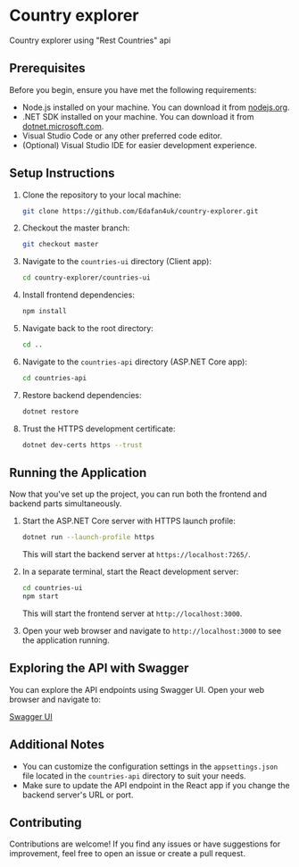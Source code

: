 # Country explorer
Country explorer using "Rest Countries" api

## Prerequisites

Before you begin, ensure you have met the following requirements:

- Node.js installed on your machine. You can download it from [nodejs.org](https://nodejs.org/).
- .NET SDK installed on your machine. You can download it from [dotnet.microsoft.com](https://dotnet.microsoft.com/download).
- Visual Studio Code or any other preferred code editor.
- (Optional) Visual Studio IDE for easier development experience.

## Setup Instructions

1. Clone the repository to your local machine:

    ```bash
    git clone https://github.com/Edafan4uk/country-explorer.git
    ```

2. Checkout the master branch:

    ```bash
    git checkout master
    ```

3. Navigate to the `countries-ui` directory (Client app):

    ```bash
    cd country-explorer/countries-ui
    ```

4. Install frontend dependencies:

    ```bash
    npm install
    ```

5. Navigate back to the root directory:

    ```bash
    cd ..
    ```

6. Navigate to the `countries-api` directory (ASP.NET Core app):

    ```bash
    cd countries-api
    ```

7. Restore backend dependencies:

    ```bash
    dotnet restore
    ```

8. Trust the HTTPS development certificate:

    ```bash
    dotnet dev-certs https --trust
    ```

## Running the Application

Now that you've set up the project, you can run both the frontend and backend parts simultaneously.

1. Start the ASP.NET Core server with HTTPS launch profile:

    ```bash
    dotnet run --launch-profile https
    ```

   This will start the backend server at `https://localhost:7265/`.

2. In a separate terminal, start the React development server:

    ```bash
    cd countries-ui
    npm start
    ```

   This will start the frontend server at `http://localhost:3000`.

3. Open your web browser and navigate to `http://localhost:3000` to see the application running.

## Exploring the API with Swagger

You can explore the API endpoints using Swagger UI. Open your web browser and navigate to:

[Swagger UI](https://localhost:7265/swagger/index.html)

## Additional Notes

- You can customize the configuration settings in the `appsettings.json` file located in the `countries-api` directory to suit your needs.
- Make sure to update the API endpoint in the React app if you change the backend server's URL or port.

## Contributing

Contributions are welcome! If you find any issues or have suggestions for improvement, feel free to open an issue or create a pull request.
